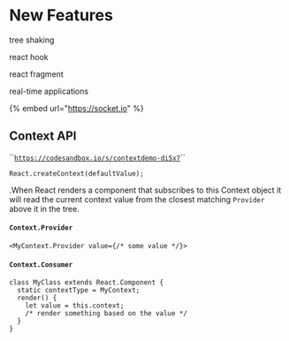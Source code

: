 # New Features

tree shaking   


react hook

react fragment

real-time applications

{% embed url="https://socket.io" %}



## Context API

\`\`[`https://codesandbox.io/s/contextdemo-di5x7`](https://codesandbox.io/s/contextdemo-di5x7)\`\`

```text
React.createContext(defaultValue);
```

.When React renders a component that subscribes to this Context object it will read the current context value from the closest matching `Provider` above it in the tree.

#### `Context.Provider` <a id="contextprovider"></a>

```text
<MyContext.Provider value={/* some value */}>
```

#### `Context.Consumer` <a id="contextconsumer"></a>

```text
class MyClass extends React.Component {
  static contextType = MyContext;
  render() {
    let value = this.context;
    /* render something based on the value */
  }
}
```

